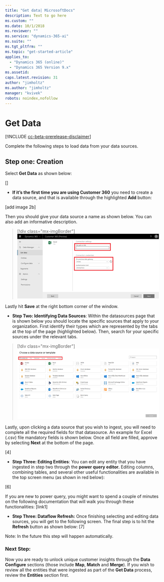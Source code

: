 ```yaml
---
title: "Get data| MicrosoftDocs"
description: Text to go here
ms.custom: ""
ms.date: 10/1/2018
ms.reviewer: ""
ms.service: "dynamics-365-ai"
ms.suite: ""
ms.tgt_pltfrm: ""
ms.topic: "get-started-article"
applies_to: 
  - "Dynamics 365 (online)"
  - "Dynamics 365 Version 9.x"
ms.assetid: 
caps.latest.revision: 31
author: "jimholtz"
ms.author: "jimholtz"
manager: "kvivek"
robots: noindex,nofollow
---
```

# Get Data

[!INCLUDE [cc-beta-prerelease-disclaimer](../includes/cc-beta-prerelease-disclaimer.md)]

Complete the following steps to load data from your data sources.

## Step one: Creation

Select **Get Data** as shown below: 

[]

- **If it’s the first time you are using Customer 360** you need to create a data source, and that is available through the highlighted **Add** button:

[add image 2b]

Then you should give your data source a name as shown below. You can also add an informative description.

> [!div class="mx-imgBorder"] 
> ![](media/connection-settings.png "Connection settings")

Lastly hit **Save** at the right bottom corner of the window. 

- **Step Two: Identifying Data Sources**: Within the datasources page that is shown below you should locate the specific sources that apply to your organization. First identify their types which are represented by the tabs at the top of the page (highlighted below). Then, search for your specific sources under the relevant tabs.

> [!div class="mx-imgBorder"] 
> ![](media/choose-data-source-menu.png "Data source menu")

Lastly, upon clicking a data source that you wish to ingest, you will need to complete all the required fields for that datasource. An example for Excel (.csv) file mandatory fields is shown below. Once all field are filled, approve by selecting **Next** at the bottom of the page.

[4]

- **Step Three: Editing Entities**: You can edit any entity that you have ingested in step two through the **power query editor.**
Editing columns, combining tables, and several other useful functionalities are available in the top screen menu (as shown in red below):
    
[6]
     
If you are new to power query, you might want to spend a couple of minutes on the following documentation that will walk you through these functionalities:
[link1]

-	**Step Three: Dataflow Refresh:** Once finishing selecting and editing data sources, you will get to the following screen. The final step is to hit the **Refresh** button as shown below:
[7]

Note: In the future this step will happen automatically. 

### Next Step: 
Now you are ready to unlock unique customer insights through the **Data Configure** sections (those include **Map**, **Match** and **Merge**). If you wish to review all the entities that were ingested as part of the **Get Data** process, review the **Entities** section first. 

